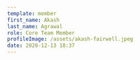 ```yaml
---
template: member
first_name: Akash
last_name: Agrawal
role: Core Team Member
profileImage: /assets/akash-fairwell.jpeg
date: 2020-12-13 18:37
---
```

